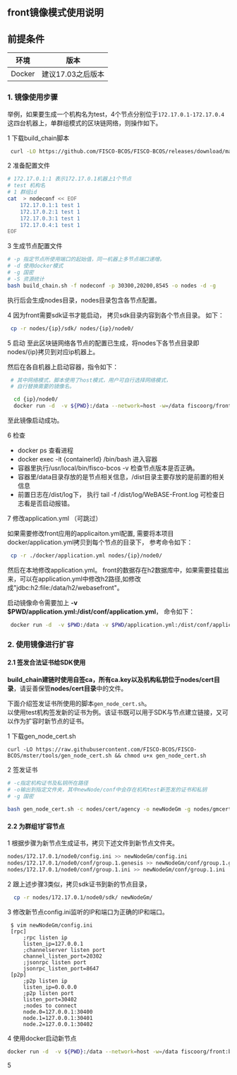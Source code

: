 ## front镜像模式使用说明

## 前提条件

|   环境    | 版本                   |
| :------: | :----------------------: |
| Docker |       建议17.03之后版本    |


### 1. 镜像使用步骤

 举例，如果要生成一个机构名为test，4个节点分别位于`172.17.0.1-172.17.0.4`这四台机器上，单群组模式的区块链网络，则操作如下。  
 
 1 下载build_chain脚本
 
  ```bash
   curl -LO https://github.com/FISCO-BCOS/FISCO-BCOS/releases/download/master/build_chain.sh && chmod u+x build_chain.sh
   ```
 
 2 准备配置文件

```bash
# 172.17.0.1:1 表示172.17.0.1机器上1个节点
# test 机构名
# 1 群组id
cat  > nodeconf << EOF
    172.17.0.1:1 test 1
    172.17.0.2:1 test 1
    172.17.0.3:1 test 1
    172.17.0.4:1 test 1
EOF
```

 3 生成节点配置文件

```bash
# -p 指定节点所使用端口的起始值，同一机器上多节点端口递增。
# -d 使用docker模式
# -g 国密
# -S 资源统计
bash build_chain.sh -f nodeconf -p 30300,20200,8545 -o nodes -d -g
```
 执行后会生成nodes目录，nodes目录包含各节点配置。

 
 4  因为front需要sdk证书才能启动， 拷贝sdk目录内容到各个节点目录。 如下：
```bash
 cp -r nodes/{ip}/sdk/ nodes/{ip}/node0/
```

 5 启动 
 至此区块链网络各节点的配置已生成，将nodes下各节点目录即nodes/{ip}拷贝到对应ip机器上。
 
 然后在各自机器上启动容器，指令如下：

```bash
 # 其中网络模式，脚本使用了host模式，用户可自行选择网络模式，
 # 自行替换需要的镜像名。  

  cd {ip}/node0/
  docker run -d  -v ${PWD}:/data --network=host -w=/data fiscoorg/front:bsn-0.2.0-gm
```
 至此镜像启动成功。
 
 6 检查 
  
 - docker ps 查看进程   
 - docker exec -it {containerId} /bin/bash   进入容器
 - 容器里执行/usr/local/bin/fisco-bcos -v 检查节点版本是否正确。
 - 容器里/data目录存放的是节点相关信息，/dist目录主要存放的是前置的相关信息 
 - 前置日志在/dist/log下，
   执行 tail -f /dist/log/WeBASE-Front.log 可检查日志看是否启动报错。  
 
 7 修改application.yml （可跳过）
 
  如果需要修改front应用的applicaiton.yml配置,
  需要将本项目docker/application.yml拷贝到每个节点的目录下，
  参考命令如下：
   ```bash
    cp -r ./docker/application.yml nodes/{ip}/node0/
   ```
  然后在本地修改application.yml。
  front的数据存在h2数据库中，如果需要挂载出来，可以在application.yml中修改h2路径,如修改成"jdbc:h2:file:/data/h2/webasefront"。  

  启动镜像命令需要加上 **-v $PWD/application.yml:/dist/conf/application.yml**， 命令如下：
  ```bash
   docker run -d  -v $PWD:/data -v $PWD/application.yml:/dist/conf/application.yml --network=host -w=/data fiscoorg/front:bsn-0.2.0-gm
  ```
  
  
  
### 2. 使用镜像进行扩容

#### 2.1 签发合法证书给SDK使用
**build_chain建链时使用自签ca，所有ca.key以及机构私钥位于nodes/cert目录**，请妥善保管**nodes/cert目录**中的文件。

下面介绍签发证书所使用的脚本`gen_node_cert.sh`。  
以使用test机构签发新的证书为例。该证书既可以用于SDK与节点建立链接，又可以作为扩容时新节点的证书。

1 下载gen_node_cert.sh

```
curl -LO https://raw.githubusercontent.com/FISCO-BCOS/FISCO-BCOS/mster/tools/gen_node_cert.sh && chmod u+x gen_node_cert.sh
```

2 签发证书

```bash
# -c指定机构证书及私钥所在路径
# -o输出到指定文件夹，其中newNode/conf中会存在机构test新签发的证书和私钥
# -g 国密
 
bash gen_node_cert.sh -c nodes/cert/agency -o newNodeGm -g nodes/gmcert/agency/
```

#### 2.2 为群组1扩容节点

 1 根据步骤为新节点生成证书，拷贝下述文件到新节点文件夹。

```bash
nodes/172.17.0.1/node0/config.ini >> newNodeGm/config.ini
nodes/172.17.0.1/node0/conf/group.1.genesis >> newNodeGm/conf/group.1.genesis
nodes/172.17.0.1/node0/conf/group.1.ini >> newNodeGm/conf/group.1.ini
```

 2 跟上述步骤3类似，拷贝sdk证书到新的节点目录，
```bash
  cp -r nodes/172.17.0.1/node0/sdk/ newNodeGm/ 
```
 3 修改新节点config.ini监听的IP和端口为正确的IP和端口。
``` 
 $ vim newNodeGm/config.ini
 [rpc]
     ;rpc listen ip
     listen_ip=127.0.0.1
     ;channelserver listen port
     channel_listen_port=20302
     ;jsonrpc listen port
     jsonrpc_listen_port=8647
 [p2p]
     ;p2p listen ip
     listen_ip=0.0.0.0
     ;p2p listen port
     listen_port=30402
     ;nodes to connect
     node.0=127.0.0.1:30400
     node.1=127.0.0.1:30401
     node.2=127.0.0.1:30402  
```
 
 4 使用docker启动新节点
```bash
docker run -d  -v ${PWD}:/data --network=host -w=/data fiscoorg/front:bsn-0.2.0-gm
```
5 